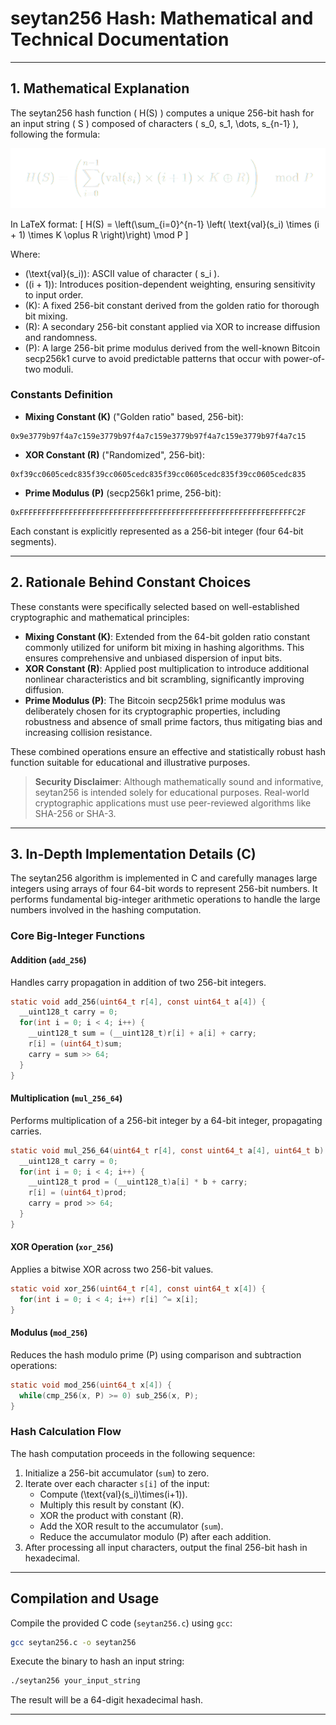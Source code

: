 # seytan256 Hash: Mathematical and Technical Documentation

---

## 1. Mathematical Explanation

The seytan256 hash function \( H(S) \) computes a unique 256-bit hash for an input string \( S \) composed of characters \( s_0, s_1, \dots, s_{n-1} \), following the formula:

![formula](formula.png)

In LaTeX format:
\[
H(S) = \left(\sum_{i=0}^{n-1} \left( \text{val}(s_i) \times (i + 1) \times K \oplus R \right)\right) \mod P
\]

Where:
- \(\text{val}(s_i)\): ASCII value of character \( s_i \).
- \((i + 1)\): Introduces position-dependent weighting, ensuring sensitivity to input order.
- \(K\): A fixed 256-bit constant derived from the golden ratio for thorough bit mixing.
- \(R\): A secondary 256-bit constant applied via XOR to increase diffusion and randomness.
- \(P\): A large 256-bit prime modulus derived from the well-known Bitcoin secp256k1 curve to avoid predictable patterns that occur with power-of-two moduli.

### Constants Definition

- **Mixing Constant \(K\)** ("Golden ratio" based, 256-bit):
```
0x9e3779b97f4a7c159e3779b97f4a7c159e3779b97f4a7c159e3779b97f4a7c15
```

- **XOR Constant \(R\)** ("Randomized", 256-bit):
```
0xf39cc0605cedc835f39cc0605cedc835f39cc0605cedc835f39cc0605cedc835
```

- **Prime Modulus \(P\)** (secp256k1 prime, 256-bit):
```
0xFFFFFFFFFFFFFFFFFFFFFFFFFFFFFFFFFFFFFFFFFFFFFFFFFFFFFFFEFFFFFC2F
```

Each constant is explicitly represented as a 256-bit integer (four 64-bit segments).

---

## 2. Rationale Behind Constant Choices

These constants were specifically selected based on well-established cryptographic and mathematical principles:

- **Mixing Constant \(K\)**: Extended from the 64-bit golden ratio constant commonly utilized for uniform bit mixing in hashing algorithms. This ensures comprehensive and unbiased dispersion of input bits.
- **XOR Constant \(R\)**: Applied post multiplication to introduce additional nonlinear characteristics and bit scrambling, significantly improving diffusion.
- **Prime Modulus \(P\)**: The Bitcoin secp256k1 prime modulus was deliberately chosen for its cryptographic properties, including robustness and absence of small prime factors, thus mitigating bias and increasing collision resistance.

These combined operations ensure an effective and statistically robust hash function suitable for educational and illustrative purposes.

> **Security Disclaimer**: Although mathematically sound and informative, seytan256 is intended solely for educational purposes. Real-world cryptographic applications must use peer-reviewed algorithms like SHA-256 or SHA-3.

---

## 3. In-Depth Implementation Details (C)

The seytan256 algorithm is implemented in C and carefully manages large integers using arrays of four 64-bit words to represent 256-bit numbers. It performs fundamental big-integer arithmetic operations to handle the large numbers involved in the hashing computation.

### Core Big-Integer Functions

#### Addition (`add_256`)
Handles carry propagation in addition of two 256-bit integers.

```c
static void add_256(uint64_t r[4], const uint64_t a[4]) {
  __uint128_t carry = 0; 
  for(int i = 0; i < 4; i++) {
    __uint128_t sum = (__uint128_t)r[i] + a[i] + carry;
    r[i] = (uint64_t)sum;
    carry = sum >> 64;
  }
}
```

#### Multiplication (`mul_256_64`)
Performs multiplication of a 256-bit integer by a 64-bit integer, propagating carries.

```c
static void mul_256_64(uint64_t r[4], const uint64_t a[4], uint64_t b) {
  __uint128_t carry = 0;
  for(int i = 0; i < 4; i++) {
    __uint128_t prod = (__uint128_t)a[i] * b + carry;
    r[i] = (uint64_t)prod;
    carry = prod >> 64;
  }
}
```

#### XOR Operation (`xor_256`)
Applies a bitwise XOR across two 256-bit values.

```c
static void xor_256(uint64_t r[4], const uint64_t x[4]) {
  for(int i = 0; i < 4; i++) r[i] ^= x[i];
}
```

#### Modulus (`mod_256`)
Reduces the hash modulo prime \(P\) using comparison and subtraction operations:

```c
static void mod_256(uint64_t x[4]) {
  while(cmp_256(x, P) >= 0) sub_256(x, P);
}
```

### Hash Calculation Flow

The hash computation proceeds in the following sequence:

1. Initialize a 256-bit accumulator (`sum`) to zero.
2. Iterate over each character `s[i]` of the input:
   - Compute \(\text{val}(s_i)\times(i+1)\).
   - Multiply this result by constant \(K\).
   - XOR the product with constant \(R\).
   - Add the XOR result to the accumulator (`sum`).
   - Reduce the accumulator modulo \(P\) after each addition.
3. After processing all input characters, output the final 256-bit hash in hexadecimal.

---

## Compilation and Usage

Compile the provided C code (`seytan256.c`) using `gcc`:

```bash
gcc seytan256.c -o seytan256
```

Execute the binary to hash an input string:

```bash
./seytan256 your_input_string
```

The result will be a 64-digit hexadecimal hash.

---
